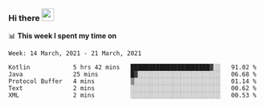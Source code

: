### Hi there <a href="https://www.gautamkrishnar.com/"><img src="https://media.giphy.com/media/hvRJCLFzcasrR4ia7z/giphy.gif" width="25px"></a>

📊 **This week I spent my time on**

<!--START_SECTION:waka-->
```text
Week: 14 March, 2021 - 21 March, 2021

Kotlin            5 hrs 42 mins   ██████████████████████▓░░   91.02 % 
Java              25 mins         █▓░░░░░░░░░░░░░░░░░░░░░░░   06.68 % 
Protocol Buffer   4 mins          ▒░░░░░░░░░░░░░░░░░░░░░░░░   01.14 % 
Text              2 mins          ░░░░░░░░░░░░░░░░░░░░░░░░░   00.62 % 
XML               2 mins          ░░░░░░░░░░░░░░░░░░░░░░░░░   00.53 % 
```
<!--END_SECTION:waka-->
